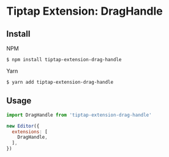 # Tiptap Extension: DragHandle

## Install

NPM
```
$ npm install tiptap-extension-drag-handle
```

Yarn
```
$ yarn add tiptap-extension-drag-handle
```

## Usage

```js
import DragHandle from 'tiptap-extension-drag-handle'

new Editor({
  extensions: [
    DragHandle,
  ],
})
```
